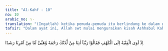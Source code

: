 ```yaml
---
title: "Al-Kahf - 10"
no: 10
arabic_no: ١٠
translation: "(Ingatlah) ketika pemuda-pemuda itu berlindung ke dalam gua lalu mereka berdoa, “Ya Tuhan kami. Berikanlah rahmat kepada kami dari sisi-Mu dan sempurnakanlah petunjuk yang lurus bagi kami dalam urusan kami.”"
tafsir: "Dalam ayat ini, Allah swt mulai menguraikan kisah Ashhabul Kahf kepada Rasul saw. Allah swt mengingatkan kepada Rasul-Nya bahwa ketika zaman dahulu beberapa pemuda keturunan bangsawan di suatu negeri, karena takut penganiayaan rajanya, pergi mencari perlindungan ke dalam gua pada sebuah gunung. Di dalam gua inilah mereka membulatkan tekadnya, menghabiskan masa remajanya untuk mengabdi kepada Allah swt.\n\nMereka berdoa kepada Allah semoga dilimpahi rahmat dari sisi-Nya. Mereka mengharapkan pengampunan, ketenteraman, dan rezeki dari Allah sebagai anugerah yang besar atas diri mereka. Selain itu, mereka juga memohon agar Allah memudahkan bagi mereka jalan yang benar untuk menghindari godaan dan kezaliman orang-orang kafir dan memperoleh ketabahan dalam menaati Tuhan sehingga tercapai kebahagiaan dunia dan akhirat. Sungguh Allah telah menolong mereka. Ketika raja kafir itu berhasil menemukan jejak mereka pada pintu gua itu, lalu masuk ke dalamnya, maka Allah swt menutup penglihatan mereka sehingga tidak dapat melihat para pemuda tersebut. Oleh karena itu, akhirnya raja memutuskan menutup pintu gua dengan perkiraan bahwa mereka akan mati kelaparan dan kehausan."
---
```

اِذْ اَوَى الْفِتْيَةُ اِلَى الْكَهْفِ فَقَالُوْا رَبَّنَآ اٰتِنَا مِنْ لَّدُنْكَ رَحْمَةً وَّهَيِّئْ لَنَا مِنْ اَمْرِنَا رَشَدًا